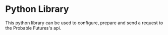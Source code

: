 # Python Library

This python library can be used to configure, prepare and send a request to the Probable Futures's api.
